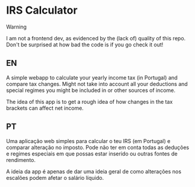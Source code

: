 # IRS Calculator

> [!WARNING]  
> I am not a frontend dev, as evidenced by the (lack of) quality of this repo. Don't be surprised at how bad the code is if you go check it out!

## EN

A simple webapp to calculate your yearly income tax (in Portugal) and compare tax changes. Might not take into account all your deductions and special regimes you might be included in or other sources of income.

The idea of this app is to get a rough idea of how changes in the tax brackets can affect net income.

## PT

Uma aplicação web simples para calcular o teu IRS (em Portugal) e comparar alteração no imposto. Pode não ter em conta todas as deduções e regimes especiais em que possas estar inserido ou outras fontes de rendimento.

A ideia da app é apenas de dar uma ideia geral de como alterações nos escalões podem afetar o salário líquido.
